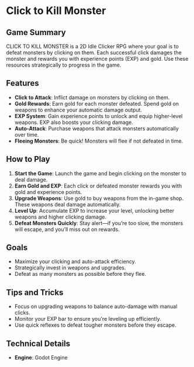 # Click to Kill Monster

## Game Summary
CLICK TO KILL MONSTER is a 2D Idle Clicker RPG where your goal is to defeat monsters by clicking on them. Each successful click damages the monster and rewards you with experience points (EXP) and gold. Use these resources strategically to progress in the game.

## Features
- **Click to Attack**: Inflict damage on monsters by clicking on them.
- **Gold Rewards**: Earn gold for each monster defeated. Spend gold on weapons to enhance your automatic damage output.
- **EXP System**: Gain experience points to unlock and equip higher-level weapons. EXP also boosts your clicking damage.
- **Auto-Attack**: Purchase weapons that attack monsters automatically over time.
- **Fleeing Monsters**: Be quick! Monsters will flee if not defeated in time.

## How to Play
1. **Start the Game**: Launch the game and begin clicking on the monster to deal damage.
2. **Earn Gold and EXP**: Each click or defeated monster rewards you with gold and experience points.
3. **Upgrade Weapons**: Use gold to buy weapons from the in-game shop. These weapons deal damage automatically.
4. **Level Up**: Accumulate EXP to increase your level, unlocking better weapons and higher clicking damage.
5. **Defeat Monsters Quickly**: Stay alert—if you’re too slow, the monsters will escape, and you’ll miss out on rewards.

## Goals
- Maximize your clicking and auto-attack efficiency.
- Strategically invest in weapons and upgrades.
- Defeat as many monsters as possible before they flee.

## Tips and Tricks
- Focus on upgrading weapons to balance auto-damage with manual clicks.
- Monitor your EXP bar to ensure you're leveling up efficiently.
- Use quick reflexes to defeat tougher monsters before they escape.

## Technical Details
- **Engine**: Godot Engine



